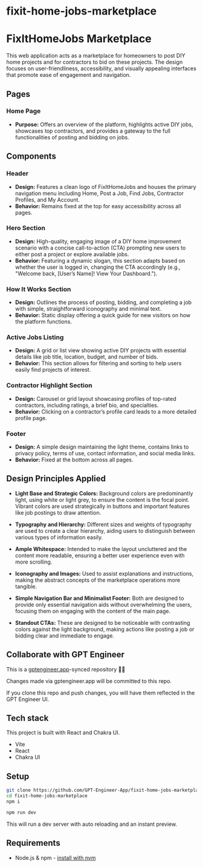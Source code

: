 # fixit-home-jobs-marketplace

# FixItHomeJobs Marketplace

This web application acts as a marketplace for homeowners to post DIY home projects and for contractors to bid on these projects. The design focuses on user-friendliness, accessibility, and visually appealing interfaces that promote ease of engagement and navigation.

## Pages

### Home Page

- **Purpose:** Offers an overview of the platform, highlights active DIY jobs, showcases top contractors, and provides a gateway to the full functionalities of posting and bidding on jobs.

## Components

### Header
- **Design:** Features a clean logo of FixItHomeJobs and houses the primary navigation menu including Home, Post a Job, Find Jobs, Contractor Profiles, and My Account.
- **Behavior:** Remains fixed at the top for easy accessibility across all pages.

### Hero Section
- **Design:** High-quality, engaging image of a DIY home improvement scenario with a concise call-to-action (CTA) prompting new users to either post a project or explore available jobs.
- **Behavior:** Featuring a dynamic slogan, this section adapts based on whether the user is logged in, changing the CTA accordingly (e.g., "Welcome back, [User’s Name]! View Your Dashboard.").

### How It Works Section
- **Design:** Outlines the process of posting, bidding, and completing a job with simple, straightforward iconography and minimal text.
- **Behavior:** Static display offering a quick guide for new visitors on how the platform functions.

### Active Jobs Listing
- **Design:** A grid or list view showing active DIY projects with essential details like job title, location, budget, and number of bids.
- **Behavior:** This section allows for filtering and sorting to help users easily find projects of interest.

### Contractor Highlight Section
- **Design:** Carousel or grid layout showcasing profiles of top-rated contractors, including ratings, a brief bio, and specialties.
- **Behavior:** Clicking on a contractor’s profile card leads to a more detailed profile page.

### Footer
- **Design:** A simple design maintaining the light theme, contains links to privacy policy, terms of use, contact information, and social media links.
- **Behavior:** Fixed at the bottom across all pages.

## Design Principles Applied

- **Light Base and Strategic Colors:** Background colors are predominantly light, using white or light grey, to ensure the content is the focal point. Vibrant colors are used strategically in buttons and important features like job postings to draw attention.

- **Typography and Hierarchy:** Different sizes and weights of typography are used to create a clear hierarchy, aiding users to distinguish between various types of information easily.

- **Ample Whitespace:** Intended to make the layout uncluttered and the content more readable, ensuring a better user experience even with more scrolling.

- **Iconography and Images:** Used to assist explanations and instructions, making the abstract concepts of the marketplace operations more tangible.

- **Simple Navigation Bar and Minimalist Footer:** Both are designed to provide only essential navigation aids without overwhelming the users, focusing them on engaging with the content of the main page.

- **Standout CTAs:** These are designed to be noticeable with contrasting colors against the light background, making actions like posting a job or bidding clear and immediate to engage.

## Collaborate with GPT Engineer

This is a [gptengineer.app](https://gptengineer.app)-synced repository 🌟🤖

Changes made via gptengineer.app will be committed to this repo.

If you clone this repo and push changes, you will have them reflected in the GPT Engineer UI.

## Tech stack

This project is built with React and Chakra UI.

- Vite
- React
- Chakra UI

## Setup

```sh
git clone https://github.com/GPT-Engineer-App/fixit-home-jobs-marketplace.git
cd fixit-home-jobs-marketplace
npm i
```

```sh
npm run dev
```

This will run a dev server with auto reloading and an instant preview.

## Requirements

- Node.js & npm - [install with nvm](https://github.com/nvm-sh/nvm#installing-and-updating)
